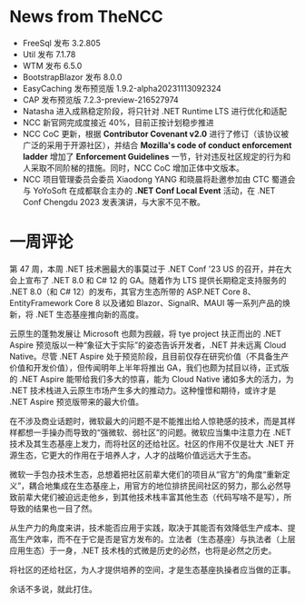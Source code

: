 # News from TheNCC

- FreeSql 发布 3.2.805
- Util 发布 7.1.78
- WTM 发布 6.5.0
- BootstrapBlazor 发布 8.0.0
- EasyCaching 发布预览版 1.9.2-alpha20231113092324
- CAP 发布预览版 7.2.3-preview-216527974
- Natasha 进入成熟稳定阶段，将只针对 .NET Runtime LTS 进行优化和适配
- NCC 新官网完成度接近 40%，目前正按计划稳步推进
- NCC CoC 更新，根据 **Contributor Covenant v2.0** 进行了修订（该协议被广泛的采用于开源社区），并结合 **Mozilla's code of conduct enforcement ladder** 增加了 **Enforcement Guidelines** 一节，针对违反社区规定的行为和人采取不同阶梯的措施。同时，NCC CoC 增加正体中文版本。
- NCC 项目管理委员会委员 Xiaodong YANG 和晓晨将赴邀参加由 CTC 蜀道会与 YoYoSoft 在成都联合主办的 **.NET Conf Local Event** 活动，在 .NET Conf Chengdu 2023 发表演讲，与大家不见不散。

# 一周评论

第 47 周，本周 .NET 技术圈最大的事莫过于 .NET Conf '23 US 的召开，并在大会上宣布了 .NET 8.0 和 C# 12 的 GA。随着作为 LTS 提供长期稳定支持服务的 .NET 8.0（和 C# 12）的发布，其官方生态所带的 ASP.NET Core 8、EntityFramework Core 8 以及诸如 Blazor、SignalR、MAUI 等一系列产品的焕新，将 .NET 生态基座推向新的高度。

云原生的蓬勃发展让 Microsoft 也颇为觊觎，将 tye project 扶正而出的 .NET Aspire 预览版以一种“象征大于实际”的姿态告诉开发者，.NET 并未远离 Cloud Native。尽管 .NET Aspire 处于预览阶段，且目前仅存在研究价值（不具备生产价值和开发价值），但传闻明年上半年将推出 GA，我们也颇为拭目以待，正式版的 .NET Aspire 能带给我们多大的惊喜，能为 Cloud Native 诸如多大的活力，为 .NET 技术栈进入云原生市场产生多大的推动力。这种憧憬和期待，或许才是 .NET Aspire 预览版带来的最大价值。

在不涉及商业话题时，微软最大的问题不是不能推出给人惊艳感的技术，而是其样样都想一手操办而导致的“强微软、弱社区”的问题。微软应当集中注意力在 .NET 技术及其生态基座上发力，而将社区的还给社区。社区的作用不仅是壮大 .NET 开源生态，它更大的作用在于培养人才，人才的战略价值远远大于生态。

微软一手包办技术生态，总想着把社区前辈大佬们的项目从“官方”的角度“重新定义”，耦合地集成在生态基座上，用官方的地位排挤民间社区的努力，那么必然导致前辈大佬们被迫远走他乡，到其他技术栈丰富其他生态（代码写啥不是写），所导致的结果也一目了然。

从生产力的角度来讲，技术能否应用于实践，取决于其能否有效降低生产成本、提高生产效率，而不在于它是否是官方发布的。立法者（生态基座）与执法者（上层应用生态）于一身，.NET 技术栈的式微是历史的必然，也将是必然之历史。

将社区的还给社区，为人才提供培养的空间，才是生态基座执操者应当做的正事。

余话不多说，就此打住。